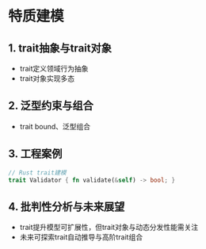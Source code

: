 # 特质建模

## 1. trait抽象与trait对象

- trait定义领域行为抽象
- trait对象实现多态

## 2. 泛型约束与组合

- trait bound、泛型组合

## 3. 工程案例

```rust
// Rust trait建模
trait Validator { fn validate(&self) -> bool; }
```

## 4. 批判性分析与未来展望

- trait提升模型可扩展性，但trait对象与动态分发性能需关注
- 未来可探索trait自动推导与高阶trait组合

